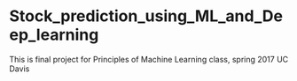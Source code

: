 # Stock_prediction_using_ML_and_Deep_learning
This is final project for Principles of Machine Learning class, spring 2017 UC Davis
